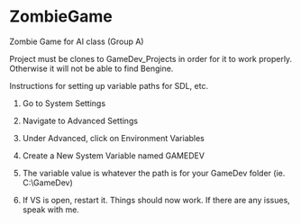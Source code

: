 # ZombieGame
Zombie Game for AI class (Group A)

Project must be clones to GameDev\_Projects in order for it to work properly.  Otherwise it will not be able to find Bengine.

Instructions for setting up variable paths for SDL, etc.

1) Go to System Settings

2) Navigate to Advanced Settings

3) Under Advanced, click on Environment Variables

4) Create a New System Variable named GAMEDEV

5) The variable value is whatever the path is for your GameDev folder (ie. C:\GameDev)

6) If VS is open, restart it. Things should now work.  If there are any issues, speak with me.
